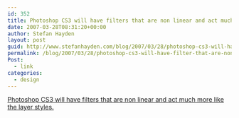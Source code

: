 ```yaml
---
id: 352
title: Photoshop CS3 will have filters that are non linear and act much more like the layer styles.
date: 2007-03-28T08:31:20+00:00
author: Stefan Hayden
layout: post
guid: http://www.stefanhayden.com/blog/2007/03/28/photoshop-cs3-will-have-filter-that-are-non-linear-and-act-much-more-like-the-layer-styles/
permalink: /blog/2007/03/28/photoshop-cs3-will-have-filter-that-are-non-linear-and-act-much-more-like-the-layer-styles/
Post:
  - link
categories:
  - design
---
```

<p><a href="http://www.zoom-in.com/blog/2007/03/first_impressions_top_5_stando.php">Photoshop CS3 will have filters that are non linear and act much more like the layer styles.</a>
</p>

